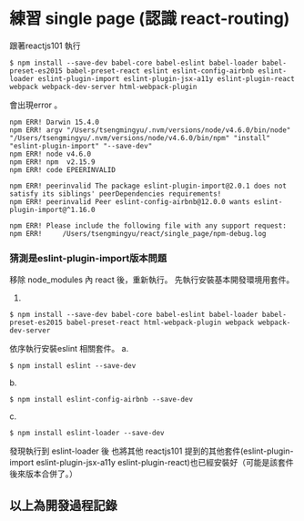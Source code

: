 # 練習 single page (認識 react-routing)


跟著reactjs101 執行


```
$ npm install --save-dev babel-core babel-eslint babel-loader babel-preset-es2015 babel-preset-react eslint eslint-config-airbnb eslint-loader eslint-plugin-import eslint-plugin-jsx-a11y eslint-plugin-react webpack webpack-dev-server html-webpack-plugin
```

會出現error 。
```
npm ERR! Darwin 15.4.0
npm ERR! argv "/Users/tsengmingyu/.nvm/versions/node/v4.6.0/bin/node" "/Users/tsengmingyu/.nvm/versions/node/v4.6.0/bin/npm" "install" "eslint-plugin-import" "--save-dev"
npm ERR! node v4.6.0
npm ERR! npm  v2.15.9
npm ERR! code EPEERINVALID

npm ERR! peerinvalid The package eslint-plugin-import@2.0.1 does not satisfy its siblings' peerDependencies requirements!
npm ERR! peerinvalid Peer eslint-config-airbnb@12.0.0 wants eslint-plugin-import@^1.16.0

npm ERR! Please include the following file with any support request:
npm ERR!     /Users/tsengmingyu/react/single_page/npm-debug.log
```
### 猜測是eslint-plugin-import版本問題

移除 node_modules 內 react 後，重新執行。
先執行安裝基本開發環境用套件。

1.
```
$ npm install --save-dev babel-core babel-eslint babel-loader babel-preset-es2015 babel-preset-react html-webpack-plugin webpack webpack-dev-server
```

依序執行安裝eslint 相關套件。
a.
```
$ npm install eslint --save-dev
```
b.
```
$ npm install eslint-config-airbnb --save-dev
```
c.
```
$ npm install eslint-loader --save-dev
```

發現執行到 eslint-loader 後 也將其他 reactjs101 提到的其他套件(eslint-plugin-import eslint-plugin-jsx-a11y eslint-plugin-react)也已經安裝好（可能是該套件後來版本合併了。）

## 以上為開發過程記錄

